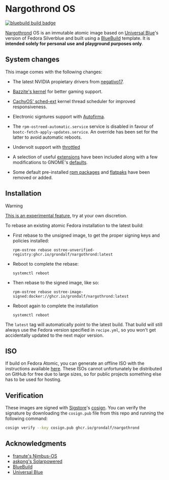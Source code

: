# Nargothrond OS

[![bluebuild build badge](https://github.com/grondalf/nargothrond/actions/workflows/build.yml/badge.svg)](https://github.com/grondalf/nargothrond/actions/workflows/build.yml)

[Nargothrond](https://tolkiengateway.net/wiki/Nargothrond) OS is an immutable atomic image based on [Universal Blue](https://github.com/orgs/ublue-os/packages)'s version of Fedora Silverblue and built using a [BlueBuild](https://blue-build.org/how-to/setup/) template. It is **intended solely for personal use and playground purposes only**.

## System changes

This image comes with the following changes:

* The latest NVIDIA propietary drivers from [negativo17](https://negativo17.org/repositories/). 
  
* [Bazzite's kernel](https://github.com/bazzite-org/kernel-bazzite) for better gaming support.

* [CachyOS' sched-ext](https://wiki.cachyos.org/configuration/sched-ext/) kernel thread scheduler for improved responsiveness. 

* Electronic signtures support with [Autofirma](https://sede.serviciosmin.gob.es/ES-ES/FIRMAELECTRONICA/Paginas/AutoFirma.aspx).

* The `rpm-ostreed-automatic.service` service is disabled in favour of `bootc-fetch-apply-updates.service`.
An override has been set for the latter to avoid automatic reboots.

* Undervolt support with [throttled](https://github.com/throttled/throttled)
   
* A selection of useful [extensions](files/gschema-overrides/zz2.extensions.gschema.override) have been included along with a few modifications to GNOME's [defaults](files/gschema-overrides/zz1.settings.gschema.override).

* Some default pre-installed [rpm packages](recipes/dnf.yml) and [flatpaks](recipes/default-flatpaks.yml) have been removed or added.

## Installation

> [!WARNING]
> [This is an experimental feature](https://www.fedoraproject.org/wiki/Changes/OstreeNativeContainerStable), try at your own discretion.

To rebase an existing atomic Fedora installation to the latest build:

- First rebase to the unsigned image, to get the proper signing keys and policies installed:
  ```
  rpm-ostree rebase ostree-unverified-registry:ghcr.io/grondalf/nargothrond:latest
  ```
- Reboot to complete the rebase:
  ```
  systemctl reboot
  ```
- Then rebase to the signed image, like so:
  ```
  rpm-ostree rebase ostree-image-signed:docker://ghcr.io/grondalf/nargothrond:latest
  ```
- Reboot again to complete the installation
  ```
  systemctl reboot
  ```

The `latest` tag will automatically point to the latest build. That build will still always use the Fedora version specified in `recipe.yml`, so you won't get accidentally updated to the next major version.

## ISO

If build on Fedora Atomic, you can generate an offline ISO with the instructions available [here](https://blue-build.org/learn/universal-blue/#fresh-install-from-an-iso). These ISOs cannot unfortunately be distributed on GitHub for free due to large sizes, so for public projects something else has to be used for hosting.

## Verification

These images are signed with [Sigstore](https://www.sigstore.dev/)'s [cosign](https://github.com/sigstore/cosign). You can verify the signature by downloading the `cosign.pub` file from this repo and running the following command:

```bash
cosign verify --key cosign.pub ghcr.io/grondalf/nargothrond
```

## Acknowledgments
* [franute's Nimbus-OS](https://github.com/franute/nimbus-os)
* [askpng's Solarpowered](https://github.com/askpng/solarpowered)
* [BlueBuild](https://blue-build.org)
* [Universal Blue](https://github.com/orgs/ublue-os)
